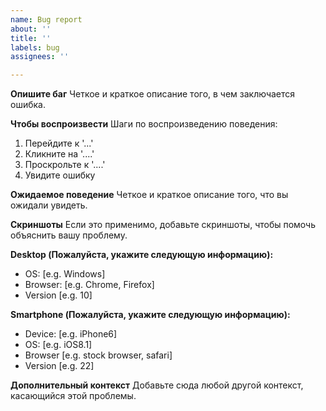 ```yaml
---
name: Bug report
about: ''
title: ''
labels: bug
assignees: ''

---
```


**Опишите баг**
Четкое и краткое описание того, в чем заключается ошибка.

**Чтобы воспроизвести**
Шаги по воспроизведению поведения:
1. Перейдите к '...'
2. Кликните на '....'
3. Проскрольте к '....'
4. Увидите ошибку

**Ожидаемое поведение**
Четкое и краткое описание того, что вы ожидали увидеть.

**Скриншоты**
Если это применимо, добавьте скриншоты, чтобы помочь объяснить вашу проблему.

**Desktop (Пожалуйста, укажите следующую информацию):**
 - OS: [e.g. Windows]
 - Browser: [e.g. Chrome, Firefox]
 - Version [e.g. 10]

**Smartphone (Пожалуйста, укажите следующую информацию):**
 - Device: [e.g. iPhone6]
 - OS: [e.g. iOS8.1]
 - Browser [e.g. stock browser, safari]
 - Version [e.g. 22]

**Дополнительный контекст**
Добавьте сюда любой другой контекст, касающийся этой проблемы.
